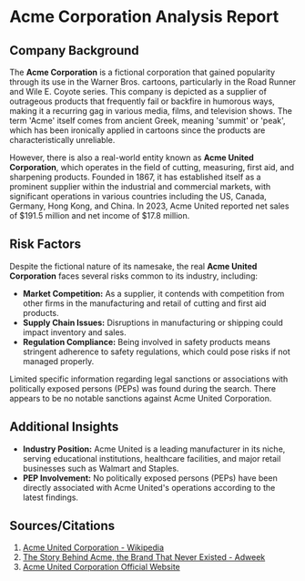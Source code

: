 # Acme Corporation Analysis Report

## Company Background

The **Acme Corporation** is a fictional corporation that gained popularity through its use in the Warner Bros. cartoons, particularly in the Road Runner and Wile E. Coyote series. This company is depicted as a supplier of outrageous products that frequently fail or backfire in humorous ways, making it a recurring gag in various media, films, and television shows. The term 'Acme' itself comes from ancient Greek, meaning 'summit' or 'peak', which has been ironically applied in cartoons since the products are characteristically unreliable. 

However, there is also a real-world entity known as **Acme United Corporation**, which operates in the field of cutting, measuring, first aid, and sharpening products. Founded in 1867, it has established itself as a prominent supplier within the industrial and commercial markets, with significant operations in various countries including the US, Canada, Germany, Hong Kong, and China. In 2023, Acme United reported net sales of $191.5 million and net income of $17.8 million.

## Risk Factors

Despite the fictional nature of its namesake, the real **Acme United Corporation** faces several risks common to its industry, including:
- **Market Competition:** As a supplier, it contends with competition from other firms in the manufacturing and retail of cutting and first aid products.
- **Supply Chain Issues:** Disruptions in manufacturing or shipping could impact inventory and sales.
- **Regulation Compliance:** Being involved in safety products means stringent adherence to safety regulations, which could pose risks if not managed properly.

Limited specific information regarding legal sanctions or associations with politically exposed persons (PEPs) was found during the search. There appears to be no notable sanctions against Acme United Corporation.

## Additional Insights

- **Industry Position:** Acme United is a leading manufacturer in its niche, serving educational institutions, healthcare facilities, and major retail businesses such as Walmart and Staples.
- **PEP Involvement:** No politically exposed persons (PEPs) have been directly associated with Acme United's operations according to the latest findings.

## Sources/Citations
1. [Acme United Corporation - Wikipedia](https://en.wikipedia.org/wiki/Acme_United_Corporation)
2. [The Story Behind Acme, the Brand That Never Existed - Adweek](https://www.adweek.com/brand-marketing/how-warner-bros-built-a-fake-brand-that-lives-beyond-the-cartoon-world/)
3. [Acme United Corporation Official Website](https://acmeunited.com/)

